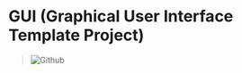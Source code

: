 <!-- SPDX-License-Identifier: zlib-acknowledgement -->

# GUI (Graphical User Interface Template Project)
> ![Github](https://img.shields.io/github/license/ryan-mcclue/gui)
